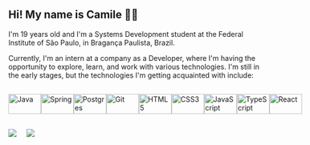 ## Hi! My name is Camile 👋🥰
I'm 19 years old and I'm a Systems Development student at the Federal Institute of São Paulo, in Bragança Paulista, Brazil.

Currently, I'm an intern at a company as a Developer, where I'm having the opportunity to explore, learn, and work with various technologies. I'm still in the early stages, but the technologies I'm getting acquainted with include:
##
<div id="icons" style="display: flex; justify-content: space-around; align-items: center;">
  <img align="center" src="https://cdn.jsdelivr.net/gh/devicons/devicon/icons/java/java-plain.svg" alt="Java" width="65" height="40" />
  <img align="center" src="https://cdn.jsdelivr.net/gh/devicons/devicon/icons/spring/spring-original.svg" alt="Spring" width="65" height="40" />
  <img align="center" src="https://cdn.jsdelivr.net/gh/devicons/devicon/icons/postgresql/postgresql-plain.svg" alt="Postgres" width="65" height="40" />
  <img align="center" src="https://cdn.jsdelivr.net/gh/devicons/devicon/icons/git/git-original.svg" alt="Git" width="65" height="40" />
  <img align="center" src="https://cdn.jsdelivr.net/gh/devicons/devicon/icons/html5/html5-original.svg" alt="HTML5" width="65" height="40" />
  <img align="center" src="https://cdn.jsdelivr.net/gh/devicons/devicon/icons/css3/css3-original.svg" alt="CSS3" width="65" height="40" />
  <img align="center" src="https://cdn.jsdelivr.net/gh/devicons/devicon/icons/javascript/javascript-plain.svg" alt="JavaScript" width="65" height="40" />
  <img align="center" src="https://cdn.jsdelivr.net/gh/devicons/devicon/icons/typescript/typescript-plain.svg" alt="TypeScript" width="65" height="40" />
  <img align="center" src="https://cdn.jsdelivr.net/gh/devicons/devicon/icons/react/react-original.svg" alt="React" width="65" height="40" />
</div>

##

<div>
  <a href="https://www.linkedin.com/in/camile-macedo-a24034214?utm_source=share&utm_campaign=share_via&utm_content=profile&utm_medium=android_app" target="blank">
   <img src="https://img.shields.io/badge/LinkedIn-0077B5?style=for-the-badge&logo=linkedin&logoColor=white"></a> &nbsp &nbsp
  <a href="https://instagram.com/c_mile_?igshid=OGQ5ZDc2ODk2ZA=="><img src="https://img.shields.io/badge/Instagram-E4405F?style=for-the-badge&logo=instagram&logoColor=white"></a>
</div>


<!--
  <img align="center" src="https://cdn.jsdelivr.net/gh/devicons/devicon/icons/python/python-plain.svg" alt="Python" width="65" height="40" />
  
-->
